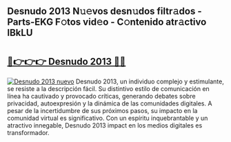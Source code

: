 ## Desnudo 2013 N𝚞𝚎vos desn𝚞dos filtr𝚊dos - Parts-EKG F𝚘tos vid𝚎o - C𝚘ntenido atr𝚊ctivo lBkLU

# <h2><a href="http://mb3akjm.tromn.icu/?c=Desnudo+2013">🔗👉👉👉 Desnudo 2013 🔗🔗</a></h2>

[![Desnudo 2013 nuevo](https://i.imgur.com/pEAQMta.gif)](http://mb3akjm.tromn.icu/?c=Desnudo+2013)
Desnudo 2013, un individuo complejo y estimulante, se resiste a la descripción fácil. Su distintivo estilo de comunicación en línea ha cautivado y provocado críticas, generando debates sobre privacidad, autoexpresión y la dinámica de las comunidades digitales. A pesar de la incertidumbre de sus próximos pasos, su impacto en la comunidad virtual es significativo. Con un espíritu inquebrantable y un atractivo innegable, Desnudo 2013 impact en los medios digitales es transformador.
